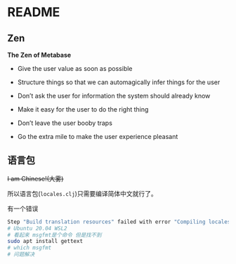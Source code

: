 # README

## Zen

**The Zen of Metabase**


- Give the user value as soon as possible

- Structure things so that we can automagically infer things for the user

- Don’t ask the user for information the system should already know

- Make it easy for the user to do the right thing

- Don’t leave the user booby traps

- Go the extra mile to make the user experience pleasant 


## 语言包

~~I am Chinese!(大雾)~~

所以语言包(`locales.clj`)只需要编译简体中文就行了。

有一个错误

```bash
Step "Build translation resources" failed with error "Compiling locales/nl.po for frontend...\n+ Warning: removed 8 fuzzy translations\n./bin/i18n/build-translation-resources: 43: msgfmt: not found"
# Ubuntu 20.04 WSL2 
# 看起来 msgfmt是个命令 但是找不到
sudo apt install gettext
# which msgfmt
# 问题解决
```
